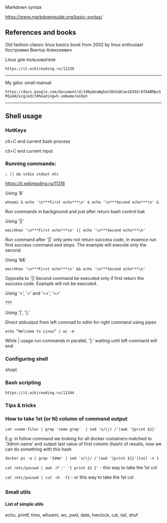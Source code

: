 Markdown syntax

https://www.markdownguide.org/basic-syntax/





## References and books

Old fashion classic linux basics book from 2002 
by linux enthusiast Костромин Виктор Алексеевич 

Linux для пользователя

`https://it.wikireading.ru/11239`

***

My gdoc small manual 

`
https://docs.google.com/document/d/14NyQoaWghoC6b5oQCwo1EX9Zr6T6ABMpxSMIp4A2xcg/edit#heading=h.vmbwmera18yh
`

***




## Shell usage

### HotKeys

ctl+C end current bash process

ctl+C end current input

### Running commands: 

`; || && stdin stdout etc` 

https://it.wikireading.ru/11316

Using '&'

`whoami & echo '\n***First echo***\n' & echo '\n***Second echo***\n' &`

Run commands in background and just after return bash control bak 


Using '||'

`eecchhoo '\n***First echo***\n' || echo '\n***Second echo***\n'`

Run command after '||' only prev not return success code, in essence run first success command and stops. 
The example will execute only the second.

Using '&&'

`eecchhoo '\n***First echo***\n' && echo '\n***Second echo***\n'`

Opposite to '|| Second command be executed only if first return the success code.
Example will not be executed.


Using '>', '<' and '<<', '>>'

???

Using '|', '|;'

Direct stdoutput from left commad to sdtin for right command using pipes

`echo “Welcome to Linux” | wc -m`

While | usage run commands in parallel, '|;' waiting until left command will end







### Configuring shell

shopt

### Bash scripting

`https://it.wikireading.ru/11344`




### Tips & tricks

### How to take 1st (or N) column of command output

`cat <some-file> | grep 'some grep'  | sed 's/\|/ /'|awk '{print $1}'`


E.g. in follow command we looking for all docker containers matched to '3dmm name' 
and output last value of first column (hash) of results, now we can do something with this hash
 
`docker ps -a | grep '3dmm' | sed 's/\|/ /'|awk '{print $1}'|tail -n 1`

`cat /etc/passwd | awk -F':' '{ print $1 }'` - this way to take the 1st col

`cat /etc/passwd | cut -d: -f1` - or this way to take the 1st col

##


### Small utils

#### List of simple utils
echo, printf, time, whoami, wc, pwd, date, hwclock, 
cat, tail, shuf